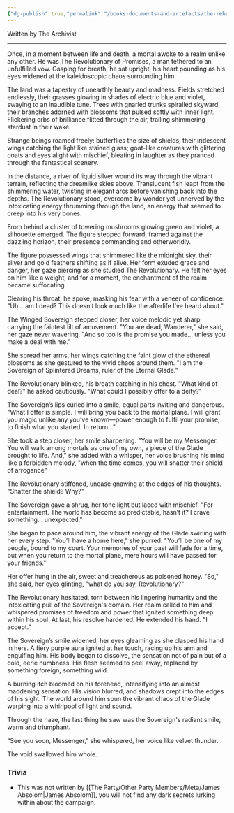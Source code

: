 ```yaml
---
{"dg-publish":true,"permalink":"/books-documents-and-artefacts/the-rebel-who-walked-the-glade/","updated":"2024-12-31T22:43:19.004+00:00"}
---
```


Written by The Archivist

---

Once, in a moment between life and death, a mortal awoke to a realm unlike any other. He was The Revolutionary of Promises, a man tethered to an unfulfilled vow. Gasping for breath, he sat upright, his heart pounding as his eyes widened at the kaleidoscopic chaos surrounding him.

The land was a tapestry of unearthly beauty and madness. Fields stretched endlessly, their grasses glowing in shades of electric blue and violet, swaying to an inaudible tune. Trees with gnarled trunks spiralled skyward, their branches adorned with blossoms that pulsed softly with inner light. Flickering orbs of brilliance flitted through the air, trailing shimmering stardust in their wake.

Strange beings roamed freely: butterflies the size of shields, their iridescent wings catching the light like stained glass; goat-like creatures with glittering coats and eyes alight with mischief, bleating in laughter as they pranced through the fantastical scenery.

In the distance, a river of liquid silver wound its way through the vibrant terrain, reflecting the dreamlike skies above. Translucent fish leapt from the shimmering water, twisting in elegant arcs before vanishing back into the depths. The Revolutionary stood, overcome by wonder yet unnerved by the intoxicating energy thrumming through the land, an energy that seemed to creep into his very bones.

From behind a cluster of towering mushrooms glowing green and violet, a silhouette emerged. The figure stepped forward, framed against the dazzling horizon, their presence commanding and otherworldly.

The figure possessed wings that shimmered like the midnight sky, their silver and gold feathers shifting as if alive. Her form exuded grace and danger, her gaze piercing as she studied The Revolutionary. He felt her eyes on him like a weight, and for a moment, the enchantment of the realm became suffocating.

Clearing his throat, he spoke, masking his fear with a veneer of confidence. "Uh… am I dead? This doesn’t look much like the afterlife I’ve heard about."

The Winged Sovereign stepped closer, her voice melodic yet sharp, carrying the faintest lilt of amusement. "You are dead, Wanderer," she said, her gaze never wavering. "And so too is the promise you made… unless you make a deal with me."

She spread her arms, her wings catching the faint glow of the ethereal blossoms as she gestured to the vivid chaos around them. "I am the Sovereign of Splintered Dreams, ruler of the Eternal Glade."

The Revolutionary blinked, his breath catching in his chest. "What kind of deal?" he asked cautiously. "What could I possibly offer to a deity?"

The Sovereign’s lips curled into a smile, equal parts inviting and dangerous. "What I offer is simple. I will bring you back to the mortal plane. I will grant you magic unlike any you’ve known—power enough to fulfil your promise, to finish what you started. In return…"

She took a step closer, her smile sharpening. "You will be my Messenger. You will walk among mortals as one of my own, a piece of the Glade brought to life. And," she added with a whisper, her voice brushing his mind like a forbidden melody, "when the time comes, you will shatter their shield of arrogance"

The Revolutionary stiffened, unease gnawing at the edges of his thoughts. "Shatter the shield? Why?"

The Sovereign gave a shrug, her tone light but laced with mischief. "For entertainment. The world has become so predictable, hasn’t it? I crave something… unexpected."

She began to pace around him, the vibrant energy of the Glade swirling with her every step. "You’ll have a home here," she purred. "You’ll be one of my people, bound to my court. Your memories of your past will fade for a time, but when you return to the mortal plane, mere hours will have passed for your friends."

Her offer hung in the air, sweet and treacherous as poisoned honey. "So," she said, her eyes glinting, "what do you say, Revolutionary?"

The Revolutionary hesitated, torn between his lingering humanity and the intoxicating pull of the Sovereign's domain. Her realm called to him and whispered promises of freedom and power that ignited something deep within his soul. At last, his resolve hardened. He extended his hand. "I accept."

The Sovereign’s smile widened, her eyes gleaming as she clasped his hand in hers. A fiery purple aura ignited at her touch, racing up his arm and engulfing him. His body began to dissolve, the sensation not of pain but of a cold, eerie numbness. His flesh seemed to peel away, replaced by something foreign, something wild.

A burning itch bloomed on his forehead, intensifying into an almost maddening sensation. His vision blurred, and shadows crept into the edges of his sight. The world around him spun the vibrant chaos of the Glade warping into a whirlpool of light and sound.

Through the haze, the last thing he saw was the Sovereign's radiant smile, warm and triumphant.

“See you soon, Messenger,” she whispered, her voice like velvet thunder.

The void swallowed him whole.

### Trivia
- This was not written by [[The Party/Other Party Members/Meta/James Absolom\|James Absolom]], you will not find any dark secrets lurking within about the campaign. 